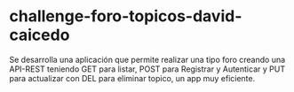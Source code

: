 # challenge-foro-topicos-david-caicedo
Se desarrolla una aplicación que permite realizar una tipo foro creando una API-REST teniendo GET para listar, POST para Registrar y Autenticar y PUT para actualizar con DEL para eliminar topico, un app muy eficiente. 
